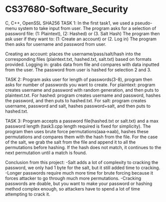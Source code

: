 # CS37680-Software_Security
C, C++, OpenSSL SHA256
TASK 1:
	In the first task1, we used a pseudo-menu system to take input from user. The program asks for a selection of password file:
	(1: Plaintext), (2: Hashed) or (3. Salt Hash)
The program then ask user if they want to:
           (1: Create an account) or (2. Log in)
The program then asks for username and password from user.

Creating an account: places the username/pass/salt/hash into the corresponding files (plaintext.txt, hashed.txt, salt.txt) based on formats provided.
Logging in: grabs data from file and compares with data inputted from the user. The password from user is hashed for selection 2 and 3.

TASK 2:
	Program asks user for length of passwords(3-8), program then asks for number of passwords you want to create. 
	For plaintext: program creates username and password with random generation, and then puts to plaintext.txt.
	For hashed: program creates username and password, hashes the password, and then puts to hashed.txt.
	For salt: program creates username, password and salt, hashes password+salt, and then puts to hashed.txt.


TASK 3:
	Program accepts a password file(hashed.txt or salt.txt) and a max password length (task3.cpp length required is fixed for simplicity). The program then uses brute force permutations(aaa->aab), hashes these permutations and compares them with the hash from the file. 
For the case of the salt, we grab the salt from the file and append it to all the permutations before hashing.
If the hash does not match, it continues to the next permutation until a match is found.

Conclusion from this project:
-Salt adds a lot of complexity to cracking the password, we only had 1 byte for the salt, but it still added time to cracking.
-Longer passwords require much more time for brute forcing because it forces attacker to go through much more permutations.
-Cracking passwords are doable, but you want to make your password or hashing method complex enough, so attackers have to spend a lot of time attempting to crack it.

